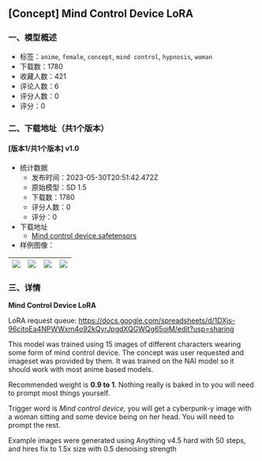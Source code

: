 ## [Concept] Mind Control Device LoRA
### 一、模型概述

- 标签：`anime`, `female`, `concept`, `mind control`, `hypnosis`, `woman`
- 下载数：1780
- 收藏人数：421
- 评论人数：6
- 评分人数：0
- 评分：0

### 二、下载地址（共1个版本）

#### [版本1/共1个版本] v1.0

- 统计数据
  - 发布时间：2023-05-30T20:51:42.472Z
  - 原始模型：SD 1.5
  - 下载数：1780
  - 评分人数：0
  - 评分：0
- 下载地址
  - [Mind control device.safetensors](https://civitai.com/api/download/models/85811)
- 样例图像：

| <img src="https://image.civitai.com/xG1nkqKTMzGDvpLrqFT7WA/8e59f429-5ec1-4ddd-a9df-903f94ae2b60/width=450/973318.jpeg" /> | <img src="https://image.civitai.com/xG1nkqKTMzGDvpLrqFT7WA/850d2646-582f-468b-b11d-286bcf333db5/width=450/973319.jpeg" /> | <img src="https://image.civitai.com/xG1nkqKTMzGDvpLrqFT7WA/c1fd0b38-2797-4817-91be-aad548f92929/width=450/973320.jpeg" /> | <img src="https://image.civitai.com/xG1nkqKTMzGDvpLrqFT7WA/c677c79e-a2c6-4c32-9e28-7a3ee9ef4f23/width=450/973321.jpeg" /> |
| ---- | ---- | ---- | ---- |


### 三、详情
<p><strong>Mind Control Device LoRA</strong></p><p></p><p>LoRA request queue: <a target="_blank" rel="ugc" href="https://docs.google.com/spreadsheets/d/1DXjs-96citoEa4NPWWxm4o92kQyrJpgdXQGWQg65oiM/edit?usp=sharing">https://docs.google.com/spreadsheets/d/1DXjs-96citoEa4NPWWxm4o92kQyrJpgdXQGWQg65oiM/edit?usp=sharing</a></p><p></p><p>This model was trained using 15 images of different characters wearing some form of mind control device. The concept was user requested and imageset was provided by them. It was trained on the NAI model so it should work with most anime based models.</p><p></p><p>Recommended weight is <strong>0.9 to 1</strong>. Nothing really is baked in to you will need to prompt most things yourself. </p><p></p><p>Trigger word is <em>Mind control device, </em>you will get a cyberpunk-y image with a woman sitting and some device being on her head. You will need to prompt the rest.</p><p></p><p>Example images were generated using Anything v4.5 hard with 50 steps, and hires fix to 1.5x size with 0.5 denoising strength</p>